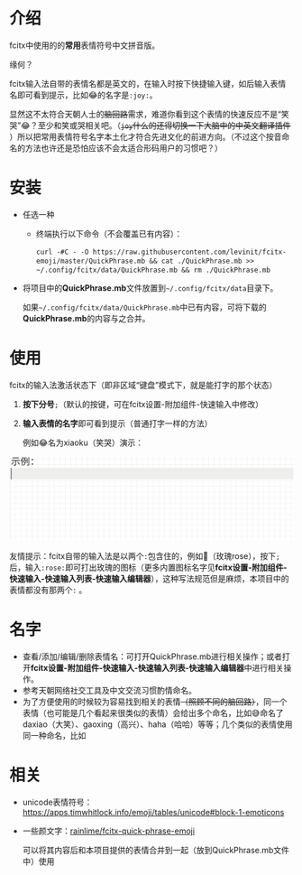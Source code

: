 # 介绍

fcitx中使用的的**常用**表情符号中文拼音版。

缘何？

fcitx输入法自带的表情名都是英文的，在输入时按下快捷输入键，如后输入表情名即可看到提示，比如😂的名字是`:joy:`。

显然这不太符合天朝人士的~~脑回路~~需求，难道你看到这个表情的快速反应不是“笑哭”😂？至少和笑或哭相关吧。（~~`joy`什么的还得切换一下大脑中的中英文翻译插件~~ ）所以把常用表情符号名字本土化才符合先进文化的前进方向。（不过这个按音命名的方法也许还是恐怕应该不会太适合形码用户的习惯吧？）

# 安装

- 任选一种

  - 终端执行以下命令（不会覆盖已有内容）：

    ```shell
    curl -#C - -O https://raw.githubusercontent.com/levinit/fcitx-emoji/master/QuickPhrase.mb && cat ./QuickPhrase.mb >> ~/.config/fcitx/data/QuickPhrase.mb && rm ./QuickPhrase.mb
    ```

- 将项目中的**QuickPhrase.mb**文件放置到`~/.config/fcitx/data`目录下。

  如果`~/.config/fcitx/data/QuickPhrase.mb`中已有内容，可将下载的**QuickPhrase.mb**的内容与之合并。

# 使用

fcitx的输入法激活状态下（即非区域“键盘”模式下，就是能打字的那个状态）

1. **按下分号**`;`（默认的按键，可在fcitx设置-附加组件-快速输入中修改）

2. **输入表情的名字**即可看到提示（普通打字一样的方法）

   例如😂名为xiaoku（笑哭）演示：

![示例](./example.gif)

友情提示：fcitx自带的输入法是以两个`:`包含住的，例如🌹（玫瑰rose），按下`;`后，输入`:rose:`即可打出玫瑰的图标（更多内置图标名字见**fcitx设置-附加组件-快速输入-快速输入列表-快速输入编辑器**），这种写法规范但是麻烦，本项目中的表情都没有那两个`:` 。

# 名字

- 查看/添加/编辑/删除表情名：可打开QuickPhrase.mb进行相关操作；或者打开**fcitx设置-附加组件-快速输入-快速输入列表-快速输入编辑器**中进行相关操作。
- 参考天朝网络社交工具及中文交流习惯酌情命名。
- 为了方便使用的时候较为容易找到相关的表情~~（照顾不同的脑回路）~~，同一个表情（也可能是几个看起来很类似的表情）会给出多个命名，比如😅命名了daxiao（大笑）、gaoxing（高兴）、haha（哈哈）等等；几个类似的表情使用同一种命名，比如

# 相关

- unicode表情符号：https://apps.timwhitlock.info/emoji/tables/unicode#block-1-emoticons

- 一些颜文字：[rainlime/fcitx-quick-phrase-emoji](https://github.com/rainlime/fcitx-quick-phrase-emoji)

  可以将其内容后和本项目提供的表情合并到一起（放到QuickPhrase.mb文件中）使用